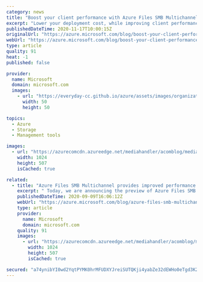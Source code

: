 ```yaml
---
category: news
title: "Boost your client performance with Azure Files SMB Multichannel"
excerpt: "Lower your deployment cost, while improving client performance with Server Message Block (SMB) Multichannel on premium tier."
publishedDateTime: 2020-11-17T10:00:15Z
originalUrl: "https://azure.microsoft.com/blog/boost-your-client-performance-with-azure-files-smb-multichannel/"
webUrl: "https://azure.microsoft.com/blog/boost-your-client-performance-with-azure-files-smb-multichannel/"
type: article
quality: 91
heat: -1
published: false

provider:
  name: Microsoft
  domain: microsoft.com
  images:
    - url: "https://everyday-cc.github.io/azure/assets/images/organizations/microsoft.com-50x50.jpg"
      width: 50
      height: 50

topics:
  - Azure
  - Storage
  - Management tools

images:
  - url: "https://azurecomcdn.azureedge.net/mediahandler/acomblog/media/Default/blog/00689dfa-88ce-4cc1-9e1a-670cec879a64.png"
    width: 1024
    height: 507
    isCached: true

related:
  - title: "Azure Files SMB Multichannel provides improved performance for clients"
    excerpt: " Today, we are announcing the preview of Azure Files SMB Multichannel on premium tier. With this release, Azure Files clients can now take advantage of this technology with premium file shares in the cloud."
    publishedDateTime: 2020-09-09T16:06:12Z
    webUrl: "https://azure.microsoft.com/blog/azure-files-smb-multichannel-provides-improved-performance-for-clients/"
    type: article
    provider:
      name: Microsoft
      domain: microsoft.com
    quality: 91
    images:
      - url: "https://azurecomcdn.azureedge.net/mediahandler/acomblog/media/Default/blog/96ef0aa8-fa88-4ffa-a245-0b342947e4ff.png"
        width: 1024
        height: 507
        isCached: true

secured: "a74ynibYI0wd2YqtPYMK0hrMFUDXYJreiSUTQKji4yabZe32dEWHo0eTgd3K2/6W5f05sMDTBIT11nUagyYNB8bXsbiBUjzFkkQQpY+7R/QVbCxN7tfki6YNyZUk3+//1RKk4xZ4ftCxsCFUqu3xzfrSAmcA3A+Qf545QAl6rkpx5JePx3PQxW+lFgmMSDG8sMomnsKL1cbExf2LJNhJy6Nqb0VDZS+QbSmXah1qkHFg+GgMqfm/F/QdnmDBeO0tP+0A+kkpg4RnUgoeYteDDFBqriTf5aPsEh/XGdNJ6+fj/SqZPwnXfJo8myn8PWymmJkpAaHgDNoUqXPujFasUAeoNdUGTRY82yCmYyZ4L2s=;hd812TL15GyxXDMWki9E0A=="
---
```


